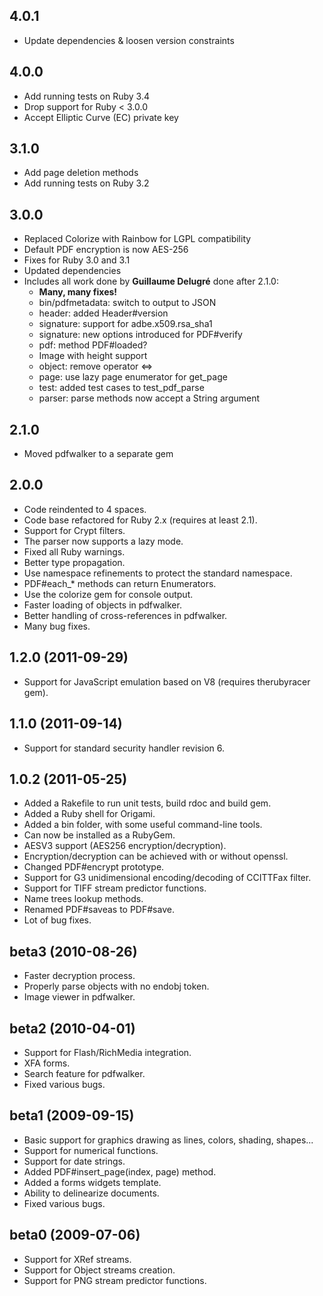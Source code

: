 4.0.1
-----
* Update dependencies & loosen version constraints

4.0.0
-----
* Add running tests on Ruby 3.4
* Drop support for Ruby < 3.0.0
* Accept Elliptic Curve (EC) private key

3.1.0
-----
* Add page deletion methods
* Add running tests on Ruby 3.2

3.0.0
-----
* Replaced Colorize with Rainbow for LGPL compatibility
* Default PDF encryption is now AES-256
* Fixes for Ruby 3.0 and 3.1
* Updated dependencies
* Includes all work done by **Guillaume Delugré** done after 2.1.0:
  * **Many, many fixes!**
  * bin/pdfmetadata: switch to output to JSON
  * header: added Header#version
  * signature: support for adbe.x509.rsa_sha1
  * signature: new options introduced for PDF#verify
  * pdf: method PDF#loaded?
  * Image with height support
  * object: remove operator <=>
  * page: use lazy page enumerator for get_page
  * test: added test cases to test_pdf_parse
  * parser: parse methods now accept a String argument

2.1.0
-----
* Moved pdfwalker to a separate gem

2.0.0
-----
* Code reindented to 4 spaces.
* Code base refactored for Ruby 2.x (requires at least 2.1).
* Support for Crypt filters.
* The parser now supports a lazy mode.
* Fixed all Ruby warnings.
* Better type propagation.
* Use namespace refinements to protect the standard namespace.
* PDF#each_* methods can return Enumerators.
* Use the colorize gem for console output.
* Faster loading of objects in pdfwalker.
* Better handling of cross-references in pdfwalker.
* Many bug fixes.

1.2.0 (2011-09-29)
-----
* Support for JavaScript emulation based on V8 (requires therubyracer gem).

1.1.0 (2011-09-14)
-----
* Support for standard security handler revision 6.

1.0.2 (2011-05-25)
-----
* Added a Rakefile to run unit tests, build rdoc and build gem.
* Added a Ruby shell for Origami.
* Added a bin folder, with some useful command-line tools.
* Can now be installed as a RubyGem.
* AESV3 support (AES256 encryption/decryption).
* Encryption/decryption can be achieved with or without openssl.
* Changed PDF#encrypt prototype.
* Support for G3 unidimensional encoding/decoding of CCITTFax filter.
* Support for TIFF stream predictor functions.
* Name trees lookup methods.
* Renamed PDF#saveas to PDF#save.
* Lot of bug fixes.

beta3 (2010-08-26)
-----
* Faster decryption process.
* Properly parse objects with no endobj token.
* Image viewer in pdfwalker.

beta2 (2010-04-01)
-----
* Support for Flash/RichMedia integration.
* XFA forms.
* Search feature for pdfwalker.
* Fixed various bugs.

beta1 (2009-09-15)
-----
* Basic support for graphics drawing as lines, colors, shading, shapes...
* Support for numerical functions.
* Support for date strings.
* Added PDF#insert_page(index, page) method.
* Added a forms widgets template.
* Ability to delinearize documents.
* Fixed various bugs.

beta0 (2009-07-06)
-----
* Support for XRef streams. 
* Support for Object streams creation. 
* Support for PNG stream predictor functions.
